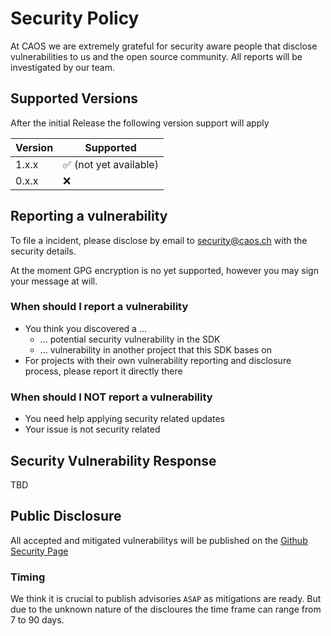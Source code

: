 # Security Policy

At CAOS we are extremely grateful for security aware people that disclose vulnerabilities to us and the open source community. All reports will be investigated by our team.

## Supported Versions

After the initial Release the following version support will apply

| Version | Supported                               |
| ------- | ------------------                      |
| 1.x.x   | :white_check_mark: (not yet available)  |
| 0.x.x   | :x:                                     |

## Reporting a vulnerability

To file a incident, please disclose by email to security@caos.ch with the security details.

At the moment GPG encryption is no yet supported, however you may sign your message at will.

### When should I report a vulnerability

* You think you discovered a ...
  * ... potential security vulnerability in the SDK
  * ... vulnerability in another project that this SDK bases on
* For projects with their own vulnerability reporting and disclosure process, please report it directly there

### When should I NOT report a vulnerability

* You need help applying security related updates
* Your issue is not security related

## Security Vulnerability Response

TBD

## Public Disclosure

All accepted and mitigated vulnerabilitys will be published on the [Github Security Page](https://github.com/trustasia-com/oidc/security/advisories)

### Timing

We think it is crucial to publish advisories `ASAP` as mitigations are ready. But due to the unknown nature of the discloures the time frame can range from 7 to 90 days.
